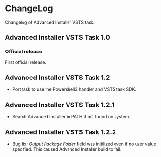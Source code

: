 ChangeLog
=========
Changelog of Advanced Installer VSTS task.

Advanced Installer VSTS Task 1.0
-----------------------
### Official release
First official release.

Advanced Installer VSTS Task 1.2
-----------------------

* Port task to use the  Powershell3 handler and VSTS task SDK.

Advanced Installer VSTS Task 1.2.1
-----------------------

* Search Advanced Installer in PATH if not found on system. 

Advanced Installer VSTS Task 1.2.2
-----------------------

* Bug fix: *Output Package Folder* field was initilized even if no user value specified. This caused Advanced Installer build to fail.